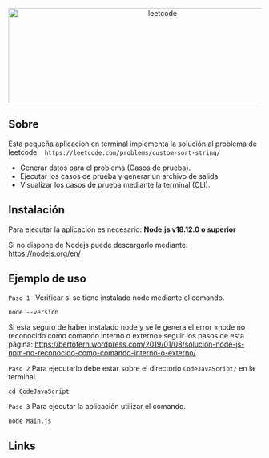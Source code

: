 <div align ="center">
	<p>
		<a href="#"><img src="https://theme.zdassets.com/theme_assets/9008406/036323c6afd10392aa5b7e3a2eb7557d17955c81.png" width="600" height = "190" alt="leetcode" /></a>
	</p>
</div>

## Sobre

Esta pequeña aplicacion en terminal implementa la solución al problema de leetcode: 
``` https://leetcode.com/problems/custom-sort-string/```
- Generar datos para el problema (Casos de prueba).
- Ejecutar los casos de prueba y generar un archivo de salida
- Visualizar los casos de prueba mediante la terminal (CLI).

## Instalación

Para ejecutar la aplicacion es necesario:
**Node.js v18.12.0 o superior**

Si no dispone de Nodejs puede descargarlo mediante:
https://nodejs.org/en/


## Ejemplo de uso
```Paso 1 ```
Verificar si se tiene instalado node mediante el comando.
```
node --version
```
Si esta seguro de haber instalado node y se le genera el error «node no reconocido como comando interno o externo» seguir los pasos de esta página:
https://bertofern.wordpress.com/2019/01/08/solucion-node-js-npm-no-reconocido-como-comando-interno-o-externo/

```Paso 2```
Para ejecutarlo debe estar sobre el directorio `CodeJavaScript/` en la terminal.
```
cd CodeJavaScript
```
```Paso 3```
Para ejecutar la aplicación utilizar el comando.
```
node Main.js
```

## Links
